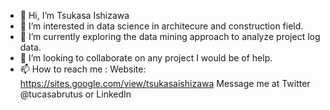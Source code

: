 - 👋 Hi, I’m Tsukasa Ishizawa
- 👀 I’m interested in data science in architecure and construction field.
- 🌱 I’m currently exploring the data mining approach to analyze project log data.
- 💞️ I’m looking to collaborate on any project I would be of help.
- 📫 How to reach me :
Website: https://sites.google.com/view/tsukasaishizawa
Message me at Twitter @tucasabrutus or LinkedIn

<!---
tucasa0626/tucasa0626 is a ✨ special ✨ repository because its `README.md` (this file) appears on your GitHub profile.
You can click the Preview link to take a look at your changes.
--->
